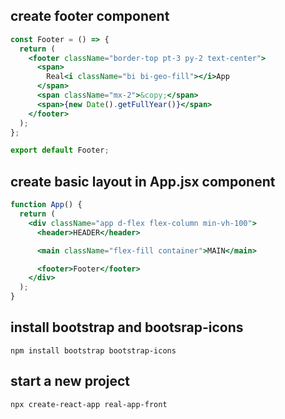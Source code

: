 ## create footer component

```jsx
const Footer = () => {
  return (
    <footer className="border-top pt-3 py-2 text-center">
      <span>
        Real<i className="bi bi-geo-fill"></i>App
      </span>
      <span className="mx-2">&copy;</span>
      <span>{new Date().getFullYear()}</span>
    </footer>
  );
};

export default Footer;
```

## create basic layout in App.jsx component

```jsx
function App() {
  return (
    <div className="app d-flex flex-column min-vh-100">
      <header>HEADER</header>

      <main className="flex-fill container">MAIN</main>

      <footer>Footer</footer>
    </div>
  );
}
```

## install bootstrap and bootsrap-icons

`npm install bootstrap bootstrap-icons`

## start a new project

`npx create-react-app real-app-front`
